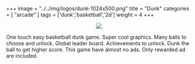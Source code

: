 +++
image = "../../img/logos/dunk-1024x500.png"
title = "Dunk"
categories = [ "arcade" ]
tags = ['dunk','basketball','2d']
weight = 4
+++

<a target="_blank" href="https://play.google.com/store/apps/details?id=io.yarsa.games.dunk">
    <center>
        <img align="middle" src="../../img/logos/google.png">
    </center>
</a>

One touch easy basketball dunk game. Super cool graphics. Many balls to choose and unlock. Global leader board. Achievements to unlock. Dunk the ball to get higher score. This game have almost no ads. Only rewarded ad are included.